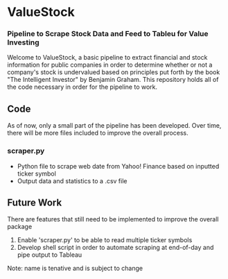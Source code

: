 # ValueStock
### Pipeline to Scrape Stock Data and Feed to Tableu for Value Investing

Welcome to ValueStock, a basic pipeline to extract financial and stock information for public companies in order to determine whether or not a company's stock is undervalued based on principles put forth by the book "The Intelligent Investor" by Benjamin Graham. This repository holds all of the code necessary in order for the pipeline to work.

## Code
As of now, only a small part of the pipeline has been developed. Over time, there will be more files included to improve the overall process.

### scraper.py
- Python file to scrape web date from Yahoo! Finance based on inputted ticker symbol
- Output data and statistics to a .csv file

## Future Work
There are features that still need to be implemented to improve the overall package
1. Enable 'scraper.py' to be able to read multiple ticker symbols
2. Develop shell script in order to automate scraping at end-of-day and pipe output to Tableau

Note: name is tenative and is subject to change

